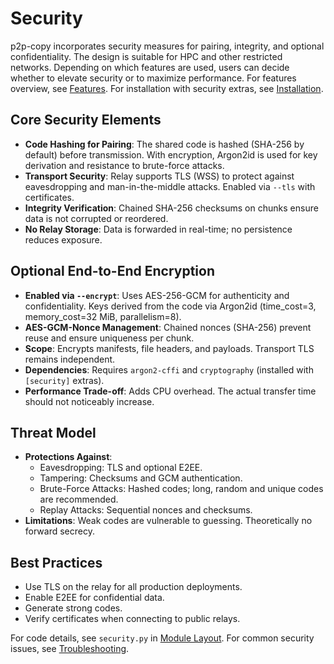 # Security

p2p-copy incorporates security measures for pairing, integrity, and optional confidentiality. The design is suitable for HPC and other restricted networks. Depending on which features are used, users can decide whether to elevate security or to maximize performance. For features overview, see [Features](./features.md). For installation with security extras, see [Installation](./installation.md).

## Core Security Elements

- **Code Hashing for Pairing**: The shared code is hashed (SHA-256 by default) before transmission. With encryption, Argon2id is used for key derivation and resistance to brute-force attacks.
- **Transport Security**: Relay supports TLS (WSS) to protect against eavesdropping and man-in-the-middle attacks. Enabled via `--tls` with certificates.
- **Integrity Verification**: Chained SHA-256 checksums on chunks ensure data is not corrupted or reordered. 
- **No Relay Storage**: Data is forwarded in real-time; no persistence reduces exposure.

## Optional End-to-End Encryption

- **Enabled via `--encrypt`**: Uses AES-256-GCM for authenticity and confidentiality. Keys derived from the code via Argon2id (time_cost=3, memory_cost=32 MiB, parallelism=8).
- **AES-GCM-Nonce Management**: Chained nonces (SHA-256) prevent reuse and ensure uniqueness per chunk.
- **Scope**: Encrypts manifests, file headers, and payloads. Transport TLS remains independent.
- **Dependencies**: Requires `argon2-cffi` and `cryptography` (installed with `[security]` extras).
- **Performance Trade-off**: Adds CPU overhead. The actual transfer time should not noticeably increase.    
 

## Threat Model

- **Protections Against**:
    - Eavesdropping: TLS and optional E2EE.
    - Tampering: Checksums and GCM authentication.
    - Brute-Force Attacks: Hashed codes; long, random and unique codes are recommended.
    - Replay Attacks: Sequential nonces and checksums.
- **Limitations**: Weak codes are vulnerable to guessing. Theoretically no forward secrecy. 

## Best Practices

- Use TLS on the relay for all production deployments.
- Enable E2EE for confidential data.
- Generate strong codes.
- Verify certificates when connecting to public relays.

For code details, see `security.py` in [Module Layout](./layout.md). For common security issues, see [Troubleshooting](./troubleshooting.md).
